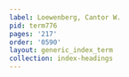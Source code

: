 ```yaml
---
label: Loewenberg, Cantor W.
pid: term776
pages: '217'
order: '0590'
layout: generic_index_term
collection: index-headings
---
```

